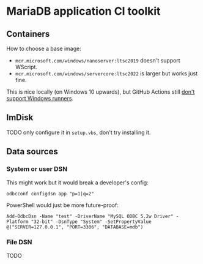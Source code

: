 # MariaDB application CI toolkit

## Containers
How to choose a base image:
- `mcr.microsoft.com/windows/nanoserver:ltsc2019` doesn't support WScript.
- `mcr.microsoft.com/windows/servercore:ltsc2022` is larger but works just fine.

This is nice locally (on Windows 10 upwards), but GitHub Actions still
[don't support Windows runners](https://github.com/actions/runner/issues/904).

## ImDisk
TODO only configure it in `setup.vbs`, don't try installing it.

## Data sources
### System or user DSN
This might work but it would break a developer's config:
```
odbcconf configdsn app "p=1|q=2"
```

PowerShell would just be more future-proof:
```
Add-OdbcDsn -Name "test" -DriverName "MySQL ODBC 5.2w Driver" -Platform "32-bit" -DsnType "System" -SetPropertyValue @("SERVER=127.0.0.1", "PORT=3306", "DATABASE=mdb")
```

### File DSN
TODO
